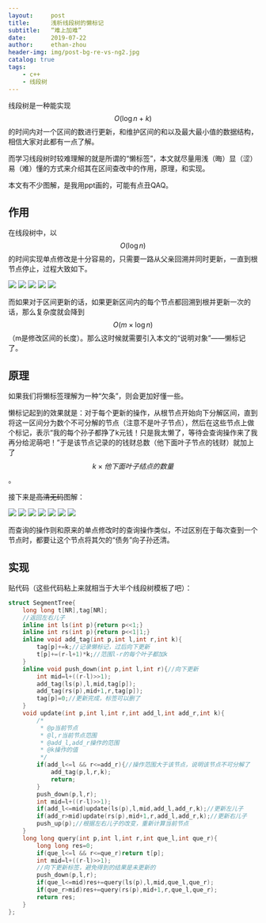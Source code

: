 ```yaml
---
layout:     post
title:      浅析线段树的懒标记
subtitle:   “难上加难”
date:       2019-07-22
author:     ethan-zhou
header-img: img/post-bg-re-vs-ng2.jpg
catalog: true
tags:
    - c++
    - 线段树
---
```


线段树是一种能实现$$O(\log n + k)$$的时间内对一个区间的数进行更新，和维护区间的和以及最大最小值的数据结构，相信大家对此都有一点了解。

而学习线段树时较难理解的就是所谓的“懒标签”，本文就尽量用浅（晦）显（涩）易（难）懂的方式来介绍其在区间查改中的作用，原理，和实现。

<!--more-->

本文有不少图解，是我用ppt画的，可能有点丑QAQ。

## 作用

在线段树中，以$$O(\log n)$$的时间实现单点修改是十分容易的，只需要一路从父亲回溯并同时更新，一直到根节点停止，过程大致如下。

![](https://pic.superbed.cn/item/5d3574d5451253d17892ec26.jpg)
![](https://pic1.superbed.cn/item/5d3574d5451253d17892ec28.jpg)
![](https://pic.superbed.cn/item/5d3574d5451253d17892ec2c.jpg)
![](https://pic1.superbed.cn/item/5d3574d5451253d17892ec32.jpg)
![](https://pic2.superbed.cn/item/5d3574d5451253d17892ec36.jpg)

而如果对于区间更新的话，如果更新区间内的每个节点都回溯到根并更新一次的话，那么复杂度就会降到$$O(m \times \log n)$$（m是修改区间的长度）。那么这时候就需要引入本文的“说明对象”——懒标记了。

## 原理

如果我们将懒标签理解为一种“欠条”，则会更加好懂一些。

懒标记起到的效果就是：对于每个更新的操作，从根节点开始向下分解区间，直到将这一区间分为数个不可分解的节点（注意不是叶子节点），然后在这些节点上做个标记，表示“我的每个孙子都挣了k元钱！只是我太懒了，等待会查询操作来了我再分给泥萌吧！”于是该节点记录的的钱财总数（他下面叶子节点的钱财）就加上了$$k \times 他下面叶子结点的数量$$。

接下来是~~高清无码~~图解：

![](https://pic2.superbed.cn/item/5d3574ec451253d17892ee27.jpg)
![](https://pic.superbed.cn/item/5d3574ec451253d17892ee2b.jpg)
![](https://pic2.superbed.cn/item/5d3574ec451253d17892ee2e.jpg)
![](https://pic.superbed.cn/item/5d3574ec451253d17892ee20.jpg)
![](https://pic.superbed.cn/item/5d3574ec451253d17892ee22.jpg)
![](https://pic2.superbed.cn/item/5d3574f3451253d17892ef47.jpg)
![](https://pic.superbed.cn/item/5d3574f3451253d17892ef43.jpg)

而查询的操作则和原来的单点修改时的查询操作类似，不过区别在于每次查到一个节点时，都要让这个节点将其欠的“债务”向子孙还清。

## 实现

贴代码（这些代码粘上来就相当于大半个线段树模板了吧）：

```cpp
struct SegmentTree{
    long long t[NR],tag[NR];
    //返回左右儿子
    inline int ls(int p){return p<<1;}
    inline int rs(int p){return p<<1|1;}
    inline void add_tag(int p,int l,int r,int k){
        tag[p]+=k;//记录懒标记，过后向下更新
        t[p]+=(r-l+1)*k;//范围l-r的每个叶子都加k
    }
    inline void push_down(int p,int l,int r){//向下更新
        int mid=l+((r-l)>>1);
        add_tag(ls(p),l,mid,tag[p]);
        add_tag(rs(p),mid+1,r,tag[p]);
        tag[p]=0;//更新完成，标签可以删了
    }
    void update(int p,int l,int r,int add_l,int add_r,int k){
        /*
         * @p当前节点
         * @l,r当前节点范围
         * @add_l,add_r操作的范围
         * @k操作的值
         */
        if(add_l<=l && r<=add_r){//操作范围大于该节点，说明该节点不可分解了
            add_tag(p,l,r,k);
            return;
        }
        push_down(p,l,r);
        int mid=l+((r-l)>>1);
        if(add_l<=mid)update(ls(p),l,mid,add_l,add_r,k);//更新左儿子
        if(add_r>mid)update(rs(p),mid+1,r,add_l,add_r,k);//更新右儿子
        push_up(p);//根据左右儿子的改变，重新计算当前节点
    }
    long long query(int p,int l,int r,int que_l,int que_r){
        long long res=0;
        if(que_l<=l && r<=que_r)return t[p];
        int mid=l+((r-l)>>1);
        //向下更新标签，避免得到的结果是未更新的
        push_down(p,l,r);
        if(que_l<=mid)res+=query(ls(p),l,mid,que_l,que_r);
        if(que_r>mid)res+=query(rs(p),mid+1,r,que_l,que_r);
        return res;
    }
};
```
